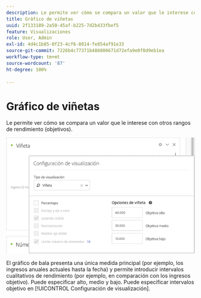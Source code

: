 ```yaml
---
description: Le permite ver cómo se compara un valor que le interese con otros rangos de rendimiento (objetivos).
title: Gráfico de viñetas
uuid: 2f133189-2a50-45af-b225-7d2b433fbef5
feature: Visualizaciones
role: User, Admin
exl-id: 4d4c1b85-0f23-4cf6-8014-fe854af91e33
source-git-commit: 7226b4c77371b486006671d72efa9e0f0d9eb1ea
workflow-type: tm+mt
source-wordcount: '87'
ht-degree: 100%

---
```


# Gráfico de viñetas

Le permite ver cómo se compara un valor que le interese con otros rangos de rendimiento (objetivos).

![](assets/bullet-image.png)

El gráfico de bala presenta una única medida principal (por ejemplo, los ingresos anuales actuales hasta la fecha) y permite introducir intervalos cualitativos de rendimiento (por ejemplo, en comparación con los ingresos objetivo). Puede especificar alto, medio y bajo. Puede especificar intervalos objetivo en [!UICONTROL Configuración de visualización].
